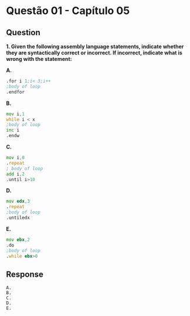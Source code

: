 # Questão 01 - Capítulo 05

## Question


**<p>1. Given the following assembly language statements, indicate whether they are
syntactically correct or incorrect. If incorrect, indicate what is wrong with the
statement:</p>**
**A.**
 ```asm
.for i 1;i< 3;i++
;body of loop
.endfor
```
**B.**
 ```asm
mov i,1
while i < x
;body of loop
inc i
.endw
```
**C.**
 ```asm
mov i,0
.repeat
; body of loop
add i,2
.until i>10
```
**D.**
 ```asm
mov edx,3
.repeat
;body of loop
.untiledx
```
**E.**
 ```asm
mov ebx,2
.do
;body of loop
.while ebx>0
```

## Response

```
A.
B.
C.
D.
E.
```
